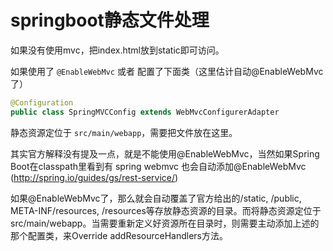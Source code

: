 # springboot静态文件处理

如果没有使用mvc，把index.html放到static即可访问。

如果使用了 `@EnableWebMvc`  或者 配置了下面类（这里估计自动@EnableWebMvc了）

```java
@Configuration
public class SpringMVCConfig extends WebMvcConfigurerAdapter 
```

静态资源定位于 `src/main/webapp`，需要把文件放在这里。


其实官方解释没有提及一点，就是不能使用@EnableWebMvc，当然如果Spring Boot在classpath里看到有 spring webmvc 也会自动添加@EnableWebMvc (http://spring.io/guides/gs/rest-service/)

如果@EnableWebMvc了，那么就会自动覆盖了官方给出的/static, /public, META-INF/resources, /resources等存放静态资源的目录。而将静态资源定位于src/main/webapp。当需要重新定义好资源所在目录时，则需要主动添加上述的那个配置类，来Override addResourceHandlers方法。